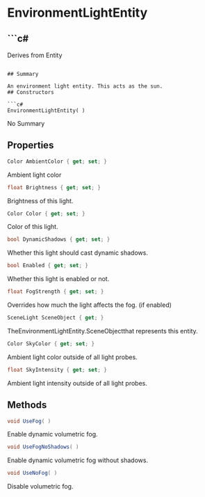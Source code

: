 # EnvironmentLightEntity

## ```c#
Derives from Entity
```

## Summary

An environment light entity. This acts as the sun.
## Constructors

```c#
EnvironmentLightEntity( ) 
```
No Summary
## Properties

```c#
Color AmbientColor { get; set; } 
```
Ambient light color
```c#
float Brightness { get; set; } 
```
Brightness of this light.
```c#
Color Color { get; set; } 
```
Color of this light.
```c#
bool DynamicShadows { get; set; } 
```
Whether this light should cast dynamic shadows.
```c#
bool Enabled { get; set; } 
```
Whether this light is enabled or not.
```c#
float FogStrength { get; set; } 
```
Overrides how much the light affects the fog. (if enabled)
```c#
SceneLight SceneObject { get; } 
```
TheEnvironmentLightEntity.SceneObjectthat represents this entity.
```c#
Color SkyColor { get; set; } 
```
Ambient light color outside of all light probes.
```c#
float SkyIntensity { get; set; } 
```
Ambient light intensity outside of all light probes.
## Methods

```c#
void UseFog( ) 
```
Enable dynamic volumetric fog.
```c#
void UseFogNoShadows( ) 
```
Enable dynamic volumetric fog without shadows.
```c#
void UseNoFog( ) 
```
Disable volumetric fog.
